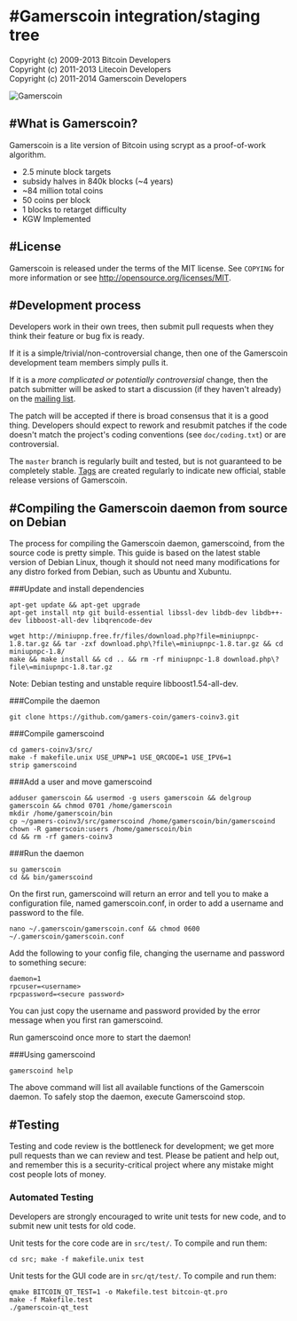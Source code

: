 #Gamerscoin integration/staging tree
================================
Copyright (c) 2009-2013 Bitcoin Developers<br>
Copyright (c) 2011-2013 Litecoin Developers<br>
Copyright (c) 2011-2014 Gamerscoin Developers<br>

![Gamerscoin](https://raw.githubusercontent.com/gamers-coin/gamers-coinv3/01d1ca6d63b565ea46dcee3b6552b030d57d1187/src/qt/res/icons/bitcoin.png)


#What is Gamerscoin?
----------------

Gamerscoin is a lite version of Bitcoin using scrypt as a proof-of-work algorithm.
 - 2.5 minute block targets
 - subsidy halves in 840k blocks (~4 years)
 - ~84 million total coins
 - 50 coins per block
 - 1 blocks to retarget difficulty
 - KGW Implemented


#License
-------

Gamerscoin is released under the terms of the MIT license. See `COPYING` for more
information or see http://opensource.org/licenses/MIT.

#Development process
-------------------

Developers work in their own trees, then submit pull requests when they think
their feature or bug fix is ready.

If it is a simple/trivial/non-controversial change, then one of the Gamerscoin
development team members simply pulls it.

If it is a *more complicated or potentially controversial* change, then the patch
submitter will be asked to start a discussion (if they haven't already) on the
[mailing list](http://sourceforge.net/mailarchive/forum.php?forum_name=bitcoin-development).

The patch will be accepted if there is broad consensus that it is a good thing.
Developers should expect to rework and resubmit patches if the code doesn't
match the project's coding conventions (see `doc/coding.txt`) or are
controversial.

The `master` branch is regularly built and tested, but is not guaranteed to be
completely stable. [Tags](https://github.com/bitcoin/bitcoin/tags) are created
regularly to indicate new official, stable release versions of Gamerscoin.

#Compiling the Gamerscoin daemon from source on Debian
-----------------------------------------------------
The process for compiling the Gamerscoin daemon, gamerscoind, from the source code is pretty simple. This guide is based on the latest stable version of Debian Linux, though it should not need many modifications for any distro forked from Debian, such as Ubuntu and Xubuntu.

###Update and install dependencies

```
apt-get update && apt-get upgrade
apt-get install ntp git build-essential libssl-dev libdb-dev libdb++-dev libboost-all-dev libqrencode-dev

wget http://miniupnp.free.fr/files/download.php?file=miniupnpc-1.8.tar.gz && tar -zxf download.php\?file\=miniupnpc-1.8.tar.gz && cd miniupnpc-1.8/
make && make install && cd .. && rm -rf miniupnpc-1.8 download.php\?file\=miniupnpc-1.8.tar.gz
```
Note: Debian testing and unstable require libboost1.54-all-dev.

###Compile the daemon
```
git clone https://github.com/gamers-coin/gamers-coinv3.git
```

###Compile gamerscoind
```
cd gamers-coinv3/src/
make -f makefile.unix USE_UPNP=1 USE_QRCODE=1 USE_IPV6=1
strip gamerscoind
```

###Add a user and move gamerscoind
```
adduser gamerscoin && usermod -g users gamerscoin && delgroup gamerscoin && chmod 0701 /home/gamerscoin
mkdir /home/gamerscoin/bin
cp ~/gamers-coinv3/src/gamerscoind /home/gamerscoin/bin/gamerscoind
chown -R gamerscoin:users /home/gamerscoin/bin
cd && rm -rf gamers-coinv3
```

###Run the daemon
```
su gamerscoin
cd && bin/gamerscoind
```

On the first run, gamerscoind will return an error and tell you to make a configuration file, named gamerscoin.conf, in order to add a username and password to the file.
```
nano ~/.gamerscoin/gamerscoin.conf && chmod 0600 ~/.gamerscoin/gamerscoin.conf
```
Add the following to your config file, changing the username and password to something secure: 
```
daemon=1
rpcuser=<username>
rpcpassword=<secure password>
```

You can just copy the username and password provided by the error message when you first ran gamerscoind.

Run gamerscoind once more to start the daemon! 

###Using gamerscoind
```
gamerscoind help
```

The above command will list all available functions of the Gamerscoin daemon. To safely stop the daemon, execute Gamerscoind stop. 

#Testing
-------

Testing and code review is the bottleneck for development; we get more pull
requests than we can review and test. Please be patient and help out, and
remember this is a security-critical project where any mistake might cost people
lots of money.

### Automated Testing

Developers are strongly encouraged to write unit tests for new code, and to
submit new unit tests for old code.

Unit tests for the core code are in `src/test/`. To compile and run them:

    cd src; make -f makefile.unix test

Unit tests for the GUI code are in `src/qt/test/`. To compile and run them:

    qmake BITCOIN_QT_TEST=1 -o Makefile.test bitcoin-qt.pro
    make -f Makefile.test
    ./gamerscoin-qt_test

